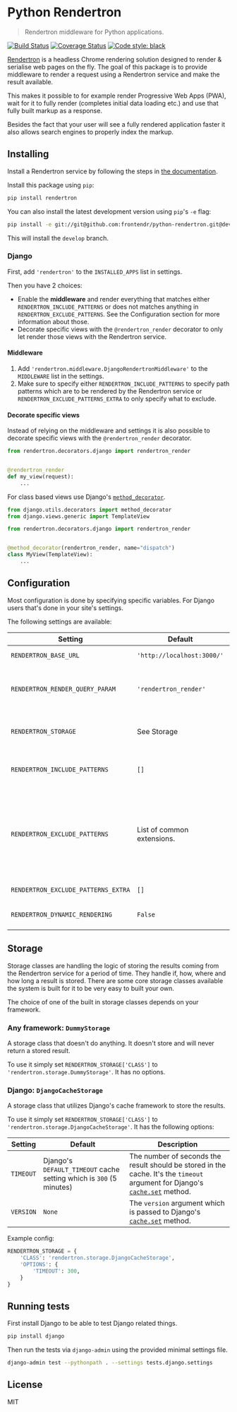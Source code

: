 # Python Rendertron

> Rendertron middleware for Python applications.

[![Build Status](https://travis-ci.org/frontendr/babel-plugin-transform-compress-graphql.svg?branch=master)](https://travis-ci.com/frontendr/python-rendertron.svg)
[![Coverage Status](https://coveralls.io/repos/github/frontendr/python-rendertron/badge.svg?branch=develop)](https://coveralls.io/github/frontendr/python-rendertron?branch=develop)
[![Code style: black](https://img.shields.io/badge/code%20style-black-000000.svg)](https://github.com/ambv/black)

[Rendertron](https://github.com/GoogleChrome/rendertron) is a headless Chrome
rendering solution designed to render & serialise web pages on the fly. The
goal of this package is to provide middleware to render a request using a
Rendertron service and make the result available.

This makes it possible to for example render Progressive Web Apps (PWA), wait
for it to fully render (completes initial data loading etc.) and use that
fully built markup as a response.

Besides the fact that your user will see a fully rendered application faster it
also allows search engines to properly index the markup.

## Installing

Install a Rendertron service by following the steps in
[the documentation](https://github.com/GoogleChrome/rendertron#installing--deploying).

Install this package using `pip`:
```bash
pip install rendertron
```

You can also install the latest development version using `pip`'s `-e` flag:

```bash
pip install -e git://git@github.com:frontendr/python-rendertron.git@develop#egg=rendertron
```

This will install the `develop` branch.

### Django

First, add `'rendertron'` to the `INSTALLED_APPS` list in settings.

Then you have 2 choices:
 - Enable the **middleware** and render everything that matches either
 `RENDERTRON_INCLUDE_PATTERNS` or does not matches anything in
 `RENDERTRON_EXCLUDE_PATTERNS`. See the Configuration section for more information about
 those.
 - Decorate specific views with the `@rendertron_render` decorator to only let render
 those views with the Rendertron service.

#### Middleware

1. Add `'rendertron.middleware.DjangoRendertronMiddleware'` to the `MIDDLEWARE`
list in the settings.
2. Make sure to specify either `RENDERTRON_INCLUDE_PATTERNS` to specify path patterns
which are to be rendered by the Rendertron service or `RENDERTRON_EXCLUDE_PATTERNS_EXTRA`
to only specify what to exclude.

#### Decorate specific views

Instead of relying on the middleware and settings it is also possible to decorate
specific views with the `@rendertron_render` decorator.

```python
from rendertron.decorators.django import rendertron_render


@rendertron_render
def my_view(request):
    ...
```

For class based views use Django's [`method_decorator`](https://docs.djangoproject.com/en/dev/topics/class-based-views/intro/#decorating-the-class).

```python
from django.utils.decorators import method_decorator
from django.views.generic import TemplateView

from rendertron.decorators.django import rendertron_render


@method_decorator(rendertron_render, name="dispatch")
class MyView(TemplateView):
    ...
```

## Configuration

Most configuration is done by specifying specific variables. For Django users
that's done in your site's settings.

The following settings are available:

| Setting | Default | Description |
|---------|---------|-------------|
| `RENDERTRON_BASE_URL` | `'http://localhost:3000/'` | The url the Rendertron service is listening on. |
| `RENDERTRON_RENDER_QUERY_PARAM` | `'rendertron_render'` | The query parameter added to the request url passed to Rendertron. This is used to differentiate normal requests with requests from Rendertron. |
| `RENDERTRON_STORAGE` | See Storage | An object literal specifying and configuring the storage class to be used. See the Storage section for more information. |
| `RENDERTRON_INCLUDE_PATTERNS` | `[]` | A list of regular expression patterns to include. Once a pattern in this list matches the request no further checking will be done. |
| `RENDERTRON_EXCLUDE_PATTERNS` | List of common extensions. | By default this is a list of common static file type extensions used on the web. If Django is detected it's `STATIC_URL` and `MEDIA_URL` paths are added to the list. Note that if you override this setting all defaults are gone. If you want to keep these defaults *and* add your own patterns use `RENDERTRON_EXCLUDE_PATTERNS_EXTRA`.
| `RENDERTRON_EXCLUDE_PATTERNS_EXTRA` | `[]` | Like `RENDERTRON_EXCLUDE_PATTERNS` but will be appended to that list. |
| `RENDERTRON_DYNAMIC_RENDERING` | `False` | Enables dynamic rendering so that only bots and crawlers will be served a prerendered page. |

## Storage

Storage classes are handling the logic of storing the results coming from the
Rendertron service for a period of time. They handle if, how, where and how
long a result is stored. There are some core storage classes available the
system is built for it to be very easy to built your own.

The choice of one of the built in storage classes depends on your framework.

### Any framework: `DummyStorage`

A storage class that doesn't do anything. It doesn't store and will never return
a stored result.

To use it simply set `RENDERTRON_STORAGE['CLASS']` to
`'rendertron.storage.DummyStorage'`. It has no options.

### Django: `DjangoCacheStorage`

A storage class that utilizes Django's cache framework to store the results.

To use it simply set `RENDERTRON_STORAGE['CLASS']` to
`'rendertron.storage.DjangoCacheStorage'`. It has the following options:

| Setting | Default | Description |
|---------|---------|-------------|
| `TIMEOUT` | Django's `DEFAULT_TIMEOUT` cache setting which is `300` (5 minutes) | The number of seconds the result should be stored in the cache. It's the `timeout` argument for Django's [`cache.set`](https://docs.djangoproject.com/en/dev/topics/cache/#django.core.caches.cache.set) method. |
| `VERSION` | `None` | The `version` argument which is passed to Django's [`cache.set`](https://docs.djangoproject.com/en/dev/topics/cache/#django.core.caches.cache.set) method. |

Example config:

```python
RENDERTRON_STORAGE = {
    'CLASS': 'rendertron.storage.DjangoCacheStorage',
    'OPTIONS': {
        'TIMEOUT': 300,
    }
}
```

## Running tests

First install Django to be able to test Django related things.

```bash
pip install django
```

Then run the tests via `django-admin` using the provided minimal settings file.

```bash
django-admin test --pythonpath . --settings tests.django.settings
```

## License

MIT
